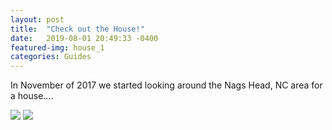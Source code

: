 ```yaml
---
layout: post
title:  "Check out the House!"
date:   2019-08-01 20:49:33 -0400
featured-img: house_1
categories: Guides
---
```


In November of 2017 we started looking around the Nags Head, NC area for a house....


![]("https://live.staticflickr.com/65535/48524204737_475f857620_z.jpg")
![]("https://live.staticflickr.com/65535/48523783641_5389e83988_z.jpg")

